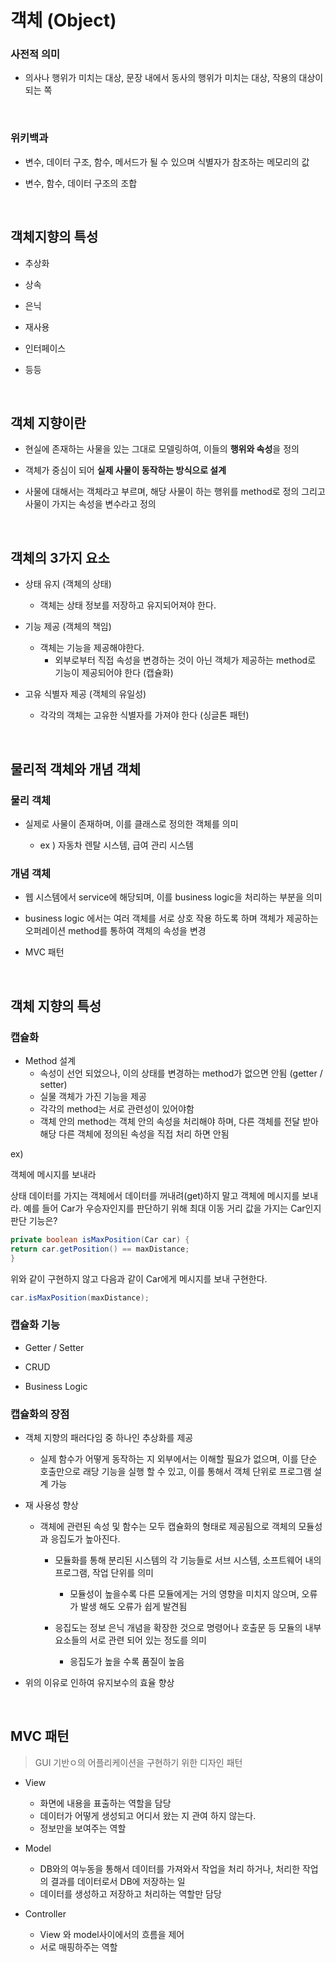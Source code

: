 # 객체 (Object)

### 사전적 의미

- 의사나 행위가 미치는 대상, 문장 내에서 동사의 행위가 미치는 대상, 작용의 대상이 되는 쪽

<br>

### 위키백과

- 변수, 데이터 구조, 함수, 메서드가 될 수 있으며 식별자가 참조하는 메모리의 값

- 변수, 함수, 데이터 구조의 조합

<br>

## 객체지향의 특성

- 추상화

- 상속
- 은닉
- 재사용
- 인터페이스
- 등등

<br>

## 객체 지향이란 

- 현실에 존재하는 사물을 있는 그대로 모델링하여, 이들의 **행위와 속성**을 정의

- 객체가 중심이 되어 **실제 사물이 동작하는 방식으로 설계**
- 사물에 대해서는 객체라고 부르며, 해당 사물이 하는 행위를 method로 정의 그리고 사물이 가지는 속성을 변수라고 정의


<br>

## 객체의 3가지 요소

- 상태 유지 (객체의 상태)
  
  - 객체는 상태 정보를 저장하고 유지되어져야 한다.

- 기능 제공 (객체의 책임)

	- 객체는 기능을 제공해야한다. 
    	- 외부로부터 직접 속성을 변경하는 것이 아닌 객체가 제공하는 method로 기능이 제공되어야 한다 (캡슐화)

- 고유 식별자 제공 (객체의 유일성)
  - 각각의 객체는 고유한 식별자를 가져야 한다 (싱글톤 패턴)

<br>

## 물리적 객체와 개념 객체

### 물리 객체

- 실제로 사물이 존재하며, 이를 클래스로 정의한 객체를 의미

  -	ex ) 자동차 렌탈 시스템, 급여 관리 시스템

### 개념 객체

- 웹 시스템에서 service에 해당되며, 이를 business logic을 처리하는 부분을 의미

-  business logic 에서는 여러 객체를 서로 상호 작용 하도록 하며 객체가 제공하는 오퍼레이션 method를 통하여 객체의 속성을 변경

- MVC 패턴

<br>

## 객체 지향의 특성

### 캡슐화

- Method 설계
  - 속성이 선언 되었으나, 이의 상태를 변경하는 method가 없으면 안됨 (getter / setter)
  - 실물 객체가 가진 기능을 제공
  - 각각의 method는 서로 관련성이 있어야함
  - 객체 안의 method는 객체 안의 속성을 처리해야 하며, 다른 객체를 전달 받아 해당 다른 객체에 정의된 속성을 직접 처리 하면 안됨

ex)

객체에 메시지를 보내라

상태 데이터를 가지는 객체에서 데이터를 꺼내려(get)하지 말고 객체에 메시지를 보내라.
예를 들어 Car가 우승자인지를 판단하기 위해 최대 이동 거리 값을 가지는 Car인지 판단 기능은?

``` java
private boolean isMaxPosition(Car car) {
return car.getPosition() == maxDistance;
}
```

위와 같이 구현하지 않고 다음과 같이 Car에게 메시지를 보내 구현한다.

``` java
car.isMaxPosition(maxDistance);
```

### 캡슐화 기능

- Getter / Setter

- CRUD
- Business Logic

### 캡슐화의 장점

- 객체 지향의 패러다임 중 하나인 추상화를 제공
  - 실제 함수가 어떻게 동작하는 지 외부에서는 이해할 필요가 없으며, 이를 단순 호출만으로 래당 기능을 실행 할 수 있고, 이를 통해서 객체 단위로 프로그램 설계 가능

- 재 사용성 향상
  - 객체에 관련된 속성 및 함수는 모두 캡슐화의 형태로 제공됨으로 객체의 모듈성과 응집도가 높아진다.
	
	- 모듈화를 통해 분리된 시스템의 각 기능들로 서브 시스템, 소프트웨어 내의 프로그램, 작업 단위를 의미
    	
		- 모듈성이 높을수록 다른 모듈에게는 거의 영향을 미치지 않으며, 오류가 발생 해도 오류가 쉽게 발견됨
  	
	- 응집도는 정보 은닉 개념을 확장한 것으로 명령어나 호출문 등 모듈의 내부 요소들의 서로 관련 되어 있는 정도를 의미
    	- 응집도가 높을 수록 품질이 높음 

- 위의 이유로 인하여 유지보수의 효율 향상

<br>

## MVC 패턴

  > GUI 기반ㅇ의 어플리케이션을 구현하기 위한 디자인 패턴

  - View
    -  화면에 내용을 표출하는 역할을 담당
    -  데이터가 어떻게 생성되고 어디서 왔는 지 관여 하지 않는다.
    -  정보만을 보여주는 역할

  - Model
    - DB와의 여누동을 통해서 데이터를 가져와서 작업을 처리 하거나, 처리한 작업의 결과를 데이터로서 DB에 저장하는 일
    - 데이터를 생성하고 저장하고 처리하는 역할만 담당

  - Controller
    - View 와 model사이에서의 흐름을 제어
    - 서로 매핑하주는 역할


